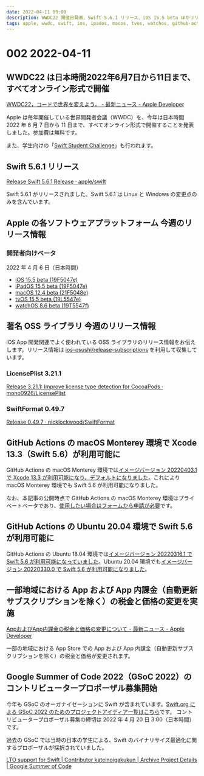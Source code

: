 ```yaml
---
date: 2022-04-11 09:00
description: WWDC22 開催日発表、Swift 5.6.1 リリース、iOS 15.5 beta ほかリリース、GitHub Actions の macOS Monterey 環境で Xcode 13.3（Swift 5.6）が利用可能に、同 Ubuntu 20.04 環境で Swift 5.6 が利用可能に、ほか
tags: apple, wwdc, swift, ios, ipados, macos, tvos, watchos, github-actions, linux
---
```

# 002 2022-04-11

## WWDC22 は日本時間2022年6月7日から11日まで、すべてオンライン形式で開催

[WWDC22，コードで世界を変えよう。 - 最新ニュース - Apple Developer](https://developer.apple.com/jp/news/?id=w3j4meiy)

Apple は毎年開催している世界開発者会議（WWDC）を、今年は日本時間 2022 年 6 月 7 日から 11 日まで、すべてオンライン形式で開催することを発表しました。参加費は無料です。

また、学生向けの「[Swift Student Challenge](https://developer.apple.com/wwdc22/swift-student-challenge/)」も行われます。

## Swift 5.6.1 リリース

[Release Swift 5.6.1 Release · apple/swift](https://github.com/apple/swift/releases/tag/swift-5.6.1-RELEASE)

Swift 5.6.1 がリリースされました。Swift 5.6.1 は Linux と Windows の変更点のみを含んでいます。

## Apple の各ソフトウェアプラットフォーム 今週のリリース情報

### 開発者向けベータ

2022 年 4 月 6 日（日本時間）

- [iOS 15.5 beta (19F5047e)](https://developer.apple.com/jp/news/releases/?id=04052022d)
- [iPadOS 15.5 beta (19F5047e)](https://developer.apple.com/jp/news/releases/?id=04052022c)
- [macOS 12.4 beta (21F5048e)](https://developer.apple.com/jp/news/releases/?id=04052022e)
- [tvOS 15.5 beta (19L5547e)](https://developer.apple.com/jp/news/releases/?id=04052022a)
- [watchOS 8.6 beta (19T5547f)](https://developer.apple.com/jp/news/releases/?id=04052022b)

## 著名 OSS ライブラリ 今週のリリース情報

iOS App 開発関連でよく使われている OSS ライブラリのリリース情報をお伝えします。リリース情報は [ios-osushi/release-subscriptions](https://github.com/ios-osushi/release-subscriptions) を利用して収集しています。

### LicensePlist 3.21.1

[Release 3.21.1: Improve license type detection for CocoaPods · mono0926/LicensePlist](https://github.com/mono0926/LicensePlist/releases/tag/3.21.1)

### SwiftFormat 0.49.7

[Release 0.49.7 · nicklockwood/SwiftFormat](https://github.com/nicklockwood/SwiftFormat/releases/tag/0.49.7)

## GitHub Actions の macOS Monterey 環境で Xcode 13.3（Swift 5.6）が利用可能に

GitHub Actions の macOS Monterey 環境では[イメージバージョン 20220403.1 で Xcode 13.3 が利用可能になり、デフォルトになりました](https://github.com/actions/virtual-environments/issues/5328)。これにより macOS Monterey 環境でも Swift 5.6 が利用可能になりました。

なお、本記事の公開時点で GitHub Actions の macOS Monterey 環境はプライベートベータであり、[使用したい場合はフォームから申請が必要](https://github.com/actions/virtual-environments/issues/3649#issuecomment-1068085030)です。

## GitHub Actions の Ubuntu 20.04 環境で Swift 5.6 が利用可能に

<!-- textlint-disable ja-technical-writing/no-doubled-conjunction -->

GitHub Actions の Ubuntu 18.04 環境では[イメージバージョン 20220316.1 で Swift 5.6 が利用可能になっていました](https://github.com/actions/virtual-environments/pull/5248)。Ubuntu 20.04 環境でも[イメージバージョン 20220330.0 で Swift 5.6 が利用可能になりました](https://github.com/actions/virtual-environments/pull/5314)。

<!-- textlint-enable ja-technical-writing/no-doubled-conjunction -->

## 一部地域における App および App 内課金（自動更新サブスクリプションを除く）の税金と価格の変更を実施

[AppおよびApp内課金の税金と価格の変更について - 最新ニュース - Apple Developer](https://developer.apple.com/jp/news/?id=3g0zsfvn)

一部の地域における App Store での App および App 内課金（自動更新サブスクリプションを除く）の税金と価格が変更されます。

## Google Summer of Code 2022（GSoC 2022）のコントリビュータープロポーザル募集開始

今年も GSoC のオーガナイゼーションに Swift が含まれています。[Swift.org による GSoC 2022 のためのプロジェクトアイディア一覧はこちら](https://www.swift.org/gsoc2022/)です。 コントリビュータープロポーザル募集の締切は 2022 年 4 月 20 日 3:00（日本時間）です。

過去の GSoC では当時の日本の学生による、Swift のバイナリサイズ最適化に関するプロポーザルが採択されていました。

[LTO support for Swift | Contributor kateinoigakukun | Archive Project Details | Google Summer of Code](https://summerofcode.withgoogle.com/archive/2020/projects/5093814072508416)

